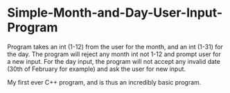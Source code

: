 # Simple-Month-and-Day-User-Input-Program

Program takes an int (1-12) from the user for the month, and an int (1-31) for the day. The program will reject any month int not 1-12 and prompt user for a new input. For the day input, the program will not accept any invalid date (30th of February for example) and ask the user for new input. 

My first ever C++ program, and is thus an incredibly basic program.

